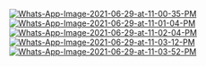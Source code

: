 <a href="https://www.luciferutkarsh.ml/"><img src="https://i.ibb.co/HxsfKJJ/Whats-App-Image-2021-06-29-at-11-00-35-PM.jpg" alt="Whats-App-Image-2021-06-29-at-11-00-35-PM" border="0"></a>
<a href="https://imgbb.com/"><img src="https://i.ibb.co/XXVFgNn/Whats-App-Image-2021-06-29-at-11-01-04-PM.jpg" alt="Whats-App-Image-2021-06-29-at-11-01-04-PM" border="0"></a>
<a href="https://ibb.co/0VST6Lz"><img src="https://i.ibb.co/cXH0Z9s/Whats-App-Image-2021-06-29-at-11-02-04-PM.jpg" alt="Whats-App-Image-2021-06-29-at-11-02-04-PM" border="0"></a>
<a href="https://ibb.co/NKx9DPJ"><img src="https://i.ibb.co/bX1swZC/Whats-App-Image-2021-06-29-at-11-03-12-PM.jpg" alt="Whats-App-Image-2021-06-29-at-11-03-12-PM" border="0"></a>
<a href="https://ibb.co/zRZmxzv"><img src="https://i.ibb.co/mq4RT3W/Whats-App-Image-2021-06-29-at-11-03-52-PM.jpg" alt="Whats-App-Image-2021-06-29-at-11-03-52-PM" border="0"></a>
